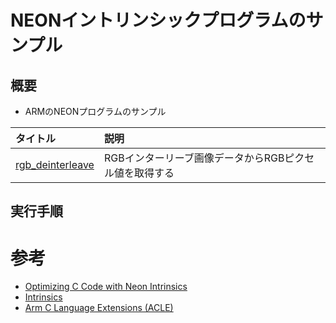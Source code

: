 # NEONイントリンシックプログラムのサンプル

## 概要

* ARMのNEONプログラムのサンプル

|タイトル|説明|
|:--|:--|
|[rgb_deinterleave](./rgb_deinterleave)|RGBインターリーブ画像データからRGBピクセル値を取得する|

## 実行手順


# 参考

* [Optimizing C Code with Neon Intrinsics](https://developer.arm.com/documentation/102467/0100)
* [Intrinsics](https://developer.arm.com/architectures/instruction-sets/intrinsics/)
* [Arm C Language Extensions (ACLE)](https://developer.arm.com/architectures/system-architectures/software-standards/acle)

